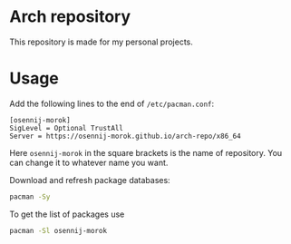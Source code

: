 # Arch repository

This repository is made for my personal projects.

# Usage

Add the following lines to the end of `/etc/pacman.conf`:
```
[osennij-morok]
SigLevel = Optional TrustAll
Server = https://osennij-morok.github.io/arch-repo/x86_64
```

Here `osennij-morok` in the square brackets is the name of repository. You can change it to whatever name you want.

Download and refresh package databases:
```bash
pacman -Sy
```

To get the list of packages use
```bash
pacman -Sl osennij-morok
```
